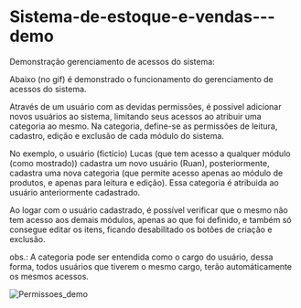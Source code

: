 # Sistema-de-estoque-e-vendas---demo

Demonstração gerenciamento de acessos do sistema:

Abaixo (no gif) é demonstrado o funcionamento do gerenciamento de acessos do sistema.

Através de um usuário com as devidas permissões, é possivel adicionar novos usuários ao sistema, limitando seus acessos ao atribuir uma categoria ao mesmo.
Na categoria, define-se as permissões de leitura, cadastro, edição e exclusão de cada módulo do sistema.

No exemplo, o usuário (fictício) Lucas (que tem acesso a qualquer módulo (como mostrado)) cadastra um novo usuário (Ruan), posteriormente, cadastra uma nova categoria (que permite acesso apenas ao módulo de produtos, e apenas para leitura e edição). Essa categoria é atribuida ao usuário anteriormente cadastrado.

Ao logar com o usuário cadastrado, é possível verificar que o mesmo não tem acesso aos demais módulos, apenas ao que foi definido, e também só consegue editar os itens, ficando desabilitado os botões de criação e exclusão.

obs.: A categoria pode ser entendida como o cargo do usuário, dessa forma, todos usuários que tiverem o mesmo cargo, terão automáticamente os mesmos acessos.

![Permissoes_demo](Permissoes_demo.gif)

